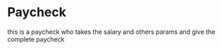 # Paycheck
this is a paycheck who takes the salary and others params and give the complete paycheck 
